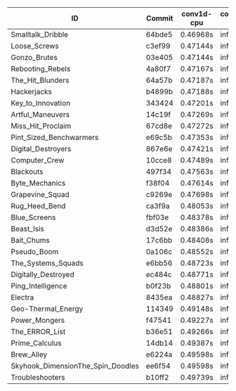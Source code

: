 |ID|Commit|conv1d-cpu|conv1d-gpu|DWSPConv2D-gpu|gemm-gpu|avg|
|-|-|-|-|-|-|-|
|Smalltalk_Dribble|64bde5|0.46968s|infs|infs|4.54172s|infs|
|Loose_Screws|c3ef99|0.47144s|infs|infs|4.56841s|infs|
|Gonzo_Brutes|03e405|0.47144s|infs|infs|4.53857s|infs|
|Rebooting_Rebels|4a80f7|0.47167s|infs|infs|4.54253s|infs|
|The_Hit_Blunders|64a57b|0.47187s|infs|infs|4.52818s|infs|
|Hackerjacks|b4899b|0.47188s|infs|infs|4.53225s|infs|
|Key_to_Innovation|343424|0.47201s|infs|infs|4.52598s|infs|
|Artful_Maneuvers|14c19f|0.47269s|infs|infs|4.43343s|infs|
|Miss_Hit_Proclaim|67cd8e|0.47272s|infs|infs|4.54284s|infs|
|Pint_Sized_Benchwarmers|e69c5b|0.47353s|infs|infs|4.41316s|infs|
|Digital_Destroyers|867e6e|0.47421s|infs|infs|4.55565s|infs|
|Computer_Crew|10cce8|0.47489s|infs|infs|4.54157s|infs|
|Blackouts|497f34|0.47563s|infs|infs|4.55334s|infs|
|Byte_Mechanics|f38f04|0.47614s|infs|infs|4.52417s|infs|
|Grapevine_Squad|c9269e|0.47698s|infs|infs|4.51783s|infs|
|Rug_Heed_Bend|ca3f9a|0.48053s|infs|infs|4.35506s|infs|
|Blue_Screens|fbf03e|0.48378s|infs|infs|4.39212s|infs|
|Beast_Isis|d3d52e|0.48386s|infs|infs|4.41641s|infs|
|Bait_Chums|17c6bb|0.48408s|infs|infs|4.37224s|infs|
|Pseudo_Boom|0a106c|0.48552s|infs|infs|4.52815s|infs|
|The_Systems_Squads|e6bb56|0.48723s|infs|infs|4.37779s|infs|
|Digitally_Destroyed|ec484c|0.48771s|infs|infs|4.36320s|infs|
|Ping_Intelligence|b0f23b|0.48801s|infs|infs|4.43450s|infs|
|Electra|8435ea|0.48827s|infs|infs|4.38544s|infs|
|Geo-Thermal_Energy|114349|0.49148s|infs|infs|4.41642s|infs|
|Power_Mongers|f47541|0.49227s|infs|infs|4.36290s|infs|
|The_ERROR_List|b36e51|0.49266s|infs|infs|4.37383s|infs|
|Prime_Calculus|14db14|0.49387s|infs|infs|4.37292s|infs|
|Brew_Alley|e6224a|0.49598s|infs|infs|4.36851s|infs|
|Skyhook_DimensionThe_Spin_Doodles|ee6f54|0.49598s|infs|infs|4.37615s|infs|
|Troubleshooters|b10ff2|0.49739s|infs|infs|4.36985s|infs|
